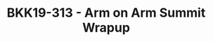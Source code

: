 ---
categories:
- bkk19
description: Wrap Up on the Arm on Arm Summit
image:
  featured: 'true'
  path: /assets/images/featured-images/bkk19/BKK19-313.png
session_attendee_num: '47'
session_id: BKK19-313
session_room: 'Keynote Room (World Ballroom BC) '
session_slot:
  end_time: '2019-04-03 17:00:00'
  start_time: '2019-04-03 16:50:00'
session_speakers:
- speaker_bio: ''
  speaker_company: Linaro LDCG & HPC-SIG
  speaker_image: /assets/images/speakers/bkk19/elsie-wahlig.jpg
  speaker_location: elsie.wahlig
  speaker_name: Elsie Wahlig
  speaker_position: Sr. Director
  speaker_username: elsie.wahlig
session_track: Arm on Arm
tag: session
tags:
- Open Source Development
title: BKK19-313 - Arm on Arm Summit Wrapup
---